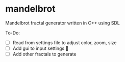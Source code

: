 # mandelbrot
Mandelbrot fractal generator written in C++ using SDL

To-Do:
- [ ] Read from settings file to adjust color, zoom, size
- [ ] Add gui to input settings :tada:
- [ ] Add other fractals to generate
